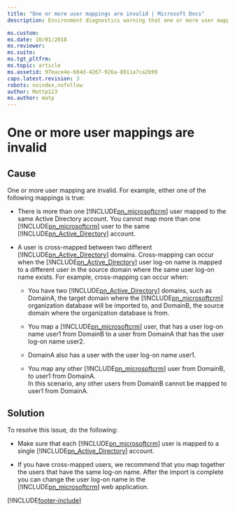 ```yaml
---
title: "One or more user mappings are invalid | Microsoft Docs"
description: Environment diagnostics warning that one or more user mappings aren't valid.

ms.custom: 
ms.date: 10/01/2018
ms.reviewer: 
ms.suite: 
ms.tgt_pltfrm: 
ms.topic: article
ms.assetid: 97eace4e-604d-4267-926a-8011a7ca2b99
caps.latest.revision: 3
robots: noindex,nofollow
author: Mattp123
ms.author: matp
---
```

# One or more user mappings are invalid

## Cause
  
 One or more user mapping are invalid. For example, either one of the following mappings is true:  
  
-   There is more than one [!INCLUDE[pn_microsoftcrm](../includes/pn-microsoftcrm.md)] user mapped to the same Active Directory account. You cannot map more than one [!INCLUDE[pn_microsoftcrm](../includes/pn-microsoftcrm.md)] user to the same [!INCLUDE[pn_Active_Directory](../includes/pn-active-directory.md)] account.  
  
-   A user is cross-mapped between two different [!INCLUDE[pn_Active_Directory](../includes/pn-active-directory.md)] domains. Cross-mapping can occur when the [!INCLUDE[pn_Active_Directory](../includes/pn-active-directory.md)] user log-on name is mapped to a different user in the source domain where the same user log-on name exists. For example, cross-mapping can occur when:  
  
    -   You have two [!INCLUDE[pn_Active_Directory](../includes/pn-active-directory.md)] domains, such as DomainA, the target domain where the [!INCLUDE[pn_microsoftcrm](../includes/pn-microsoftcrm.md)] organization database will be imported to, and DomainB, the source domain where the organization database is from.  
  
    -   You map a [!INCLUDE[pn_microsoftcrm](../includes/pn-microsoftcrm.md)] user, that has a user log-on name user1 from DomainB to a user from DomainA that has the user log-on name user2.  
  
    -   DomainA also has a user with the user log-on name user1.  
  
    -   You map any other [!INCLUDE[pn_microsoftcrm](../includes/pn-microsoftcrm.md)] user from DomainB, to user1 from DomainA.  
        In this scenario, any other users from DomainB cannot be mapped to user1 from DomainA.  
  
## Solution
  
 To resolve this issue, do the following:  
  
-   Make sure that each [!INCLUDE[pn_microsoftcrm](../includes/pn-microsoftcrm.md)] user is mapped to a single [!INCLUDE[pn_Active_Directory](../includes/pn-active-directory.md)] account.  
  
-   If you have cross-mapped users, we recommend that you map together the users that have the same log-on name. After the import is complete you can change the user log-on name in the [!INCLUDE[pn_microsoftcrm](../includes/pn-microsoftcrm.md)] web application.



[!INCLUDE[footer-include](../../../includes/footer-banner.md)]